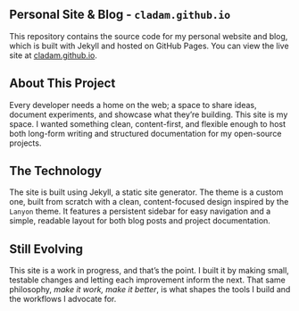 ## Personal Site & Blog - `cladam.github.io`

This repository contains the source code for my personal website and blog, which is built with Jekyll and hosted on GitHub Pages. You can view the live site at [cladam.github.io](https://cladam.github.io).

## About This Project

Every developer needs a home on the web; a space to share ideas, document experiments, and showcase what they’re building. This site is my space. I wanted something clean, content-first, and flexible enough to host both long-form writing and structured documentation for my open-source projects.

## The Technology

The site is built using Jekyll, a static site generator. The theme is a custom one, built from scratch with a clean, content-focused design inspired by the `Lanyon` theme. It features a persistent sidebar for easy navigation and a simple, readable layout for both blog posts and project documentation.

## Still Evolving

This site is a work in progress, and that’s the point. I built it by making small, testable changes and letting each improvement inform the next. That same philosophy, _make it work, make it better_, is what shapes the tools I build and the workflows I advocate for.

